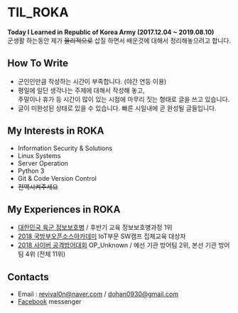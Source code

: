 # TIL_ROKA
**Today I Learned in Republic of Korea Army (2017.12.04 ~ 2019.08.10)**  
군생활 하는동안 제가 ~~물리적으로~~ 삽질 하면서 배운것에 대해서 정리해놓으려고 합니다.  

## How To Write
* 군인인만큼 작성하는 시간이 부족합니다. (야간 연등 이용)  
* 평일에 일단 생각나는 주제에 대해서 작성해 놓고,  
  주말이나 휴가 등 시간이 많이 있는 시점에 마무리 짓는 형태로 글을 쓰고 있습니다.  
* 글이 미완성된 상태로 있을 수 있습니다. 빠른 시일내에 곧 완성될 글들입니다.  

## My Interests in ROKA
* Information Security & Solutions
* Linux Systems
* Server Operation
* Python 3
* Git & Code Version Control
* ~~전역시켜주세요~~

## My Experiences in ROKA
* [대한민국 육군 정보보호병](https://www.mma.go.kr/contents.do?mc=mma0000516) / 후반기 교육 정보보호병과정 1위  
* [2018 국방부오픈소스아카데미](http://osam.oss.kr/main/page.jsp?pid=offline.offline13) IoT부문 SW캠프 집체교육 대상자
* [2018 사이버 공격방어대회](http://cce.cstec.kr/) OP_Unknown / 예선 기관 방어팀 2위, 본선 기관 방어팀 4위 (전체 11위)

## Contacts
* Email : revival0n@naver.com / dohan0930@gmail.com
* [Facebook](https://www.facebook.com/dohan0930) messenger
